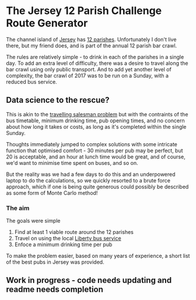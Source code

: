 # The Jersey 12 Parish Challenge Route Generator

The channel island of [Jersey](https://www.google.co.uk/maps/place/Jersey/data=!4m2!3m1!1s0x480c52a48c927533:0x519c23a30a1a6cc3?sa=X&ved=0ahUKEwil_Lb-jYbWAhUGM8AKHTkWCvkQ8gEIlQEwEA) has [12 parishes](https://en.wikipedia.org/wiki/Parishes_of_Jersey). Unfortunately I don't live there, but my friend does, and is part of the annual 12 parish bar crawl. 

The rules are relatively simple - to drink in each of the parishes in a single day. To add an extra level of difficulty, there was a desire to travel along the bar crawl using only public transport. And to add yet another level of complexity, the bar crawl of 2017 was to be run on a Sunday, with a reduced bus service.

## Data science to the rescue?

This is akin to the [travelling salesman problem](https://simple.wikipedia.org/wiki/Travelling_salesman_problem) but with the contraints of the bus timetable, minimum drinking time, pub opening times, and no concern about how long it takes or costs, as long as it's completed within the single Sunday.

Thoughts immediately jumped to complex solutions with some intricate function that optimised comfort - 30 minutes per pub may be perfect, but 20 is acceptable, and an hour at lunch time would be great, and of course, we'd want to minimise time spent on buses, and so on. 

But the reality was we had a few days to do this and an underpowered laptop to do the calculations, so we quickly resorted to a brute force approach, which if one is being quite generous could possibly be described as some form of Monte Carlo method!

### The aim

The goals were simple

1. Find at least 1 viable route around the 12 parishes
2. Travel on using the local [Liberty bus service](https://libertybus.je)
3. Enfoce a minimum drinking time per pub

To make the problem easier, based on many years of experience, a short list of the best pubs in Jersey was provided.


## Work in progress - code needs updating and readme needs completion




